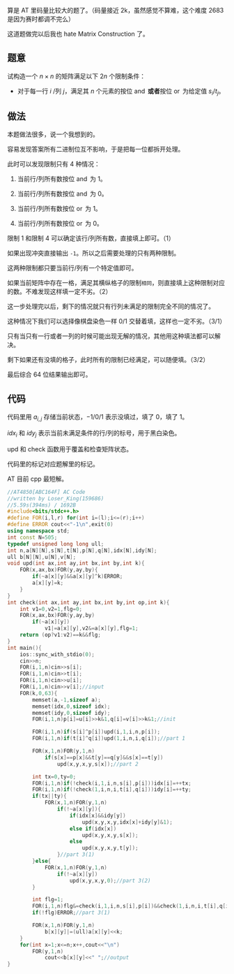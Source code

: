 算是 AT 里码量比较大的题了。（码量接近 2k，虽然感觉不算难，这个难度 2683 是因为赛时都调不完么）

这道题做完以后我也 hate Matrix Construction 了。

## 题意

试构造一个 $n\times n$ 的矩阵满足以下 $2n$ 个限制条件：

- 对于每一行 $i$ /列 $j$，满足其 $n$ 个元素的按位 $\operatorname{and}$ **或者**按位 $\operatorname{or}$ 为给定值 $s_i/t_j$。
  

## 做法

本题做法很多，说一个我想到的。

容易发现答案所有二进制位互不影响，于是把每一位都拆开处理。

此时可以发现限制只有 4 种情况：

1. 当前行/列所有数按位 $\operatorname{and}$ 为 $1$。
  
2. 当前行/列所有数按位 $\operatorname{and}$ 为 $0$。
  
3. 当前行/列所有数按位 $\operatorname{or}$ 为 $1$。
  
4. 当前行/列所有数按位 $\operatorname{or}$ 为 $0$。
  

限制 1 和限制 4 可以确定该行/列所有数，直接填上即可。（1）

如果出现冲突直接输出 `-1`。所以之后需要处理的只有两种限制。

这两种限制都只要当前行/列有一个特定值即可。

如果当前矩阵中存在一格，满足其横纵格子的限制`相同`，则直接填上这种限制对应的数。不难发现这样填一定不劣。（2）

这一步处理完以后，剩下的情况就只有行列未满足的限制完全不同的情况了。

这种情况下我们可以选择像棋盘染色一样 0/1 交替着填，这样也一定不劣。（3/1）

只有当只有一行或者一列的时候可能出现无解的情况，其他用这种填法都可以解决。

剩下如果还有没填的格子，此时所有的限制已经满足，可以随便填。（3/2）

最后综合 64 位结果输出即可。

## 代码

代码里用 $a_{i,j}$ 存储当前状态，$-1/0/1$ 表示没填过，填了 $0$，填了 $1$。

$idx_i$ 和 $idy_j$ 表示当前未满足条件的行/列的标号，用于黑白染色。

upd 和 check 函数用于覆盖和检查矩阵状态。

代码里的标记对应题解里的标记。

AT 目前 cpp 最短解。

```c++
//AT4850[ABC164F] AC Code
//written by Loser_King(159686)
//5.59s(394ms) / 1692B
#include<bits/stdc++.h>
#define FOR(i,l,r) for(int i=(l);i<=(r);i++)
#define ERROR cout<<"-1\n",exit(0)
using namespace std;
int const N=505;
typedef unsigned long long ull;
int n,a[N][N],s[N],t[N],p[N],q[N],idx[N],idy[N];
ull b[N][N],u[N],v[N];
void upd(int ax,int ay,int bx,int by,int k){
    FOR(x,ax,bx)FOR(y,ay,by){
        if(~a[x][y]&&a[x][y]^k)ERROR;
        a[x][y]=k;
    }
}
int check(int ax,int ay,int bx,int by,int op,int k){
    int v1=0,v2=1,flg=0;
    FOR(x,ax,bx)FOR(y,ay,by)
        if(~a[x][y])
            v1|=a[x][y],v2&=a[x][y],flg=1;
    return (op?v1:v2)==k&&flg;
}
int main(){
    ios::sync_with_stdio(0);
    cin>>n;
    FOR(i,1,n)cin>>s[i];
    FOR(i,1,n)cin>>t[i];
    FOR(i,1,n)cin>>u[i];
    FOR(i,1,n)cin>>v[i];//input
    FOR(k,0,63){
        memset(a,-1,sizeof a);
        memset(idx,0,sizeof idx);
        memset(idy,0,sizeof idy);
        FOR(i,1,n)p[i]=u[i]>>k&1,q[i]=v[i]>>k&1;//init

        FOR(i,1,n)if(s[i]^p[i])upd(i,1,i,n,p[i]);
        FOR(i,1,n)if(t[i]^q[i])upd(1,i,n,i,q[i]);//part 1

        FOR(x,1,n)FOR(y,1,n)
            if(s[x]==p[x]&&t[y]==q[y]&&s[x]==t[y])
                upd(x,y,x,y,s[x]);//part 2

        int tx=0,ty=0;
        FOR(i,1,n)if(!check(i,1,i,n,s[i],p[i]))idx[i]=++tx;
        FOR(i,1,n)if(!check(1,i,n,i,t[i],q[i]))idy[i]=++ty;
        if(tx||ty){
            FOR(x,1,n)FOR(y,1,n)
                if(!~a[x][y]){
                    if(idx[x]&&idy[y])
                        upd(x,y,x,y,idx[x]+idy[y]&1);
                    else if(idx[x])
                        upd(x,y,x,y,s[x]);
                    else
                        upd(x,y,x,y,t[y]);
                }//part 3(1)
        }else{
            FOR(x,1,n)FOR(y,1,n)
                if(!~a[x][y])
                    upd(x,y,x,y,0);//part 3(2) 
        }

        int flg=1;
        FOR(i,1,n)flg&=check(i,1,i,n,s[i],p[i])&&check(1,i,n,i,t[i],q[i]);
        if(!flg)ERROR;//part 3(1) 

        FOR(x,1,n)FOR(y,1,n)
            b[x][y]|=(ull)a[x][y]<<k;
    }
    for(int x=1;x<=n;x++,cout<<"\n")
        FOR(y,1,n)
            cout<<b[x][y]<<" ";//output
}
```
